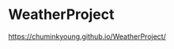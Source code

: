 # WeatherProject
<a href="https://chuminkyoung.github.io/WeatherProject/" target="_blank">https://chuminkyoung.github.io/WeatherProject/</a>
